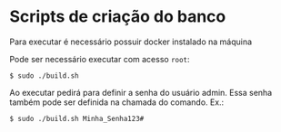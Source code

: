 # Scripts de criação do banco

Para executar é necessário possuir docker instalado na máquina

Pode ser necessário executar com acesso `root`:

    $ sudo ./build.sh

Ao executar pedirá para definir a senha do usuário admin.
Essa senha também pode ser definida na chamada do comando. Ex.:

    $ sudo ./build.sh Minha_Senha123#
